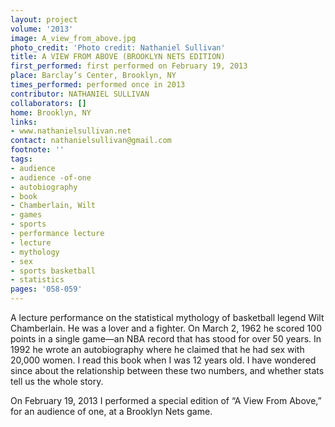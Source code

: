 ```yaml
---
layout: project
volume: '2013'
image: A_view_from_above.jpg
photo_credit: 'Photo credit: Nathaniel Sullivan'
title: A VIEW FROM ABOVE (BROOKLYN NETS EDITION)
first_performed: first performed on February 19, 2013
place: Barclay’s Center, Brooklyn, NY
times_performed: performed once in 2013
contributor: NATHANIEL SULLIVAN
collaborators: []
home: Brooklyn, NY
links:
- www.nathanielsullivan.net
contact: nathanielsullivan@gmail.com
footnote: ''
tags:
- audience
- audience -of-one
- autobiography
- book
- Chamberlain, Wilt
- games
- sports
- performance lecture
- lecture
- mythology
- sex
- sports basketball
- statistics
pages: '058-059'
---
```


A lecture performance on the statistical mythology of basketball legend Wilt Chamberlain. He was a lover and a fighter. On March 2, 1962 he scored 100 points in a single game—an NBA record that has stood for over 50 years. In 1992 he wrote an autobiography where he claimed that he had sex with 20,000 women. I read this book when I was 12 years old. I have wondered since about the relationship between these two numbers, and whether stats tell us the whole story.

On February 19, 2013 I performed a special edition of “A View From Above,” for an audience of one, at a Brooklyn Nets game.

